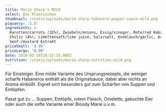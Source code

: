 ```yaml
---
title: Marie Sharp's MILD
select: Die Klassischen
thumbnail: /static/uploads/marie-sharp-habanero-pepper-sauce-mild.png
piquancy: '1.5'
ingredients: >-
  Karotten/carrots (32%), Zwiebeln/onions, Essig/vinegar, Rote/red Habanero
  Chilis (4%), Limettensaft/lime juice, Salz/salt, Knoblauch/garlic, Aroma
  Senf-/mustard Extrakt
priceSmall: '4.99'
priceLarge: '8.00'
date: 2018-02-16T18:15:33.805Z
nutrition: /static/uploads/marie-sharp-nutrition-mild.png
---
```

Für Einsteiger. Eine milde Variante des Ursprungsrezepts, die weniger scharfe Habaneros enthält als die Originalsauce, dabei aber nichts an Aroma einbüßt. Eignet sich besonders gut zum Schärfen von Suppen und Eintöpfen. 

Passt gut zu ... Suppen, Eintöpfe, rotem Fleisch, Omelette, gekochte Eier oder auch die softe Variante einer Bloody Marie u.v.m.
